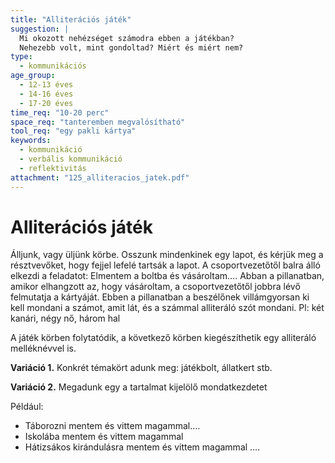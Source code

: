 ```yaml
---
title: "Alliterációs játék"
suggestion: | 
  Mi okozott nehézséget számodra ebben a játékban?
  Nehezebb volt, mint gondoltad? Miért és miért nem?
type:
  - kommunikációs
age_group:
  - 12-13 éves
  - 14-16 éves
  - 17-20 éves
time_req: "10-20 perc"
space_req: "tanteremben megvalósítható"
tool_req: "egy pakli kártya"
keywords: 
  - kommunikáció
  - verbális kommunikáció
  - reflektivitás
attachment: "125_alliteracios_jatek.pdf"
---
```


# Alliterációs játék

Álljunk, vagy üljünk körbe. Osszunk mindenkinek egy lapot, és kérjük meg a résztvevőket, hogy fejjel lefelé tartsák a lapot. A csoportvezetőtől balra álló elkezdi a feladatot: Elmentem a boltba és vásároltam…. Abban a pillanatban, amikor elhangzott az, hogy vásároltam, a csoportvezetőtől jobbra lévő felmutatja a kártyáját. Ebben a pillanatban a beszélőnek villámgyorsan ki kell mondani a számot, amit lát, és a számmal alliteráló szót mondani. Pl: két kanári, négy nő, három hal

A játék körben folytatódik, a következő körben kiegészíthetik egy alliteráló melléknévvel is.

 **Variáció 1.** Konkrét témakört adunk meg: játékbolt, állatkert stb.

 **Variáció 2.** Megadunk egy a tartalmat kijelölő mondatkezdetet

Például:

* Táborozni mentem és vittem magammal….
* Iskolába mentem és vittem magammal
* Hátizsákos kirándulásra mentem és vittem magammal ….
  
  
